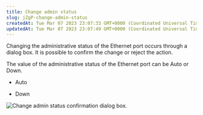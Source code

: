 ```yaml
---
title: Change admin status
slug: jZgP-change-admin-status
createdAt: Tue Mar 07 2023 23:07:33 GMT+0000 (Coordinated Universal Time)
updatedAt: Tue Mar 07 2023 23:07:49 GMT+0000 (Coordinated Universal Time)
---
```


Changing the administrative status of the Ethernet port occurs through a dialog box. It is possible to confirm the change or reject the action.

The value of the administrative status of the Ethernet port can be Auto or Down.

*   Auto

*   Down

![Change admin status confirmation dialog box.](../../assets/d0wr09KK663uV_hSyHBcq_image.png)

#

